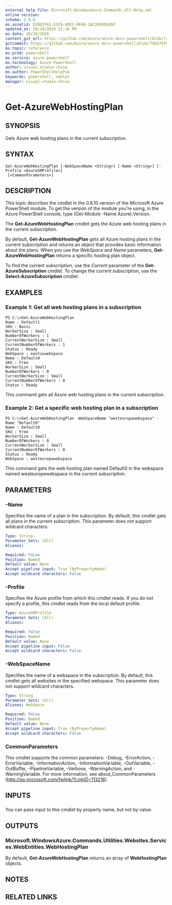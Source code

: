```yaml
---
external help file: Microsoft.WindowsAzure.Commands.dll-Help.xml
online version: 
schema: 2.0.0
ms.assetid: E29E2FA1-E3C9-4DE2-8F6B-18C26A9E845D
updated_at: 10/24/2016 11:18 PM
ms.date: 10/24/2016
content_git_url: https://github.com/Azure/azure-docs-powershell/blob/live/azureps-cmdlets-docs/ServiceManagement/Azure.Compute/v3.0.0/Get-AzureWebHostingPlan.md
gitcommit: https://github.com/Azure/azure-docs-powershell/blob/7db57df6b5e709a7c001e6de362a1240d7583ae8/azureps-cmdlets-docs/ServiceManagement/Azure.Compute/v3.0.0/Get-AzureWebHostingPlan.md
ms.topic: reference
ms.prod: powershell
ms.service: azure-powershell
ms.technology: Azure PowerShell
author: visual-studio-china
ms.author: PowerShellHelpPub
keywords: powershell, cmdlet
manager: visual-studio-china
---
```


# Get-AzureWebHostingPlan

## SYNOPSIS
Gets Azure web hosting plans in the current subscription.

## SYNTAX

```
Get-AzureWebHostingPlan [-WebSpaceName <String>] [-Name <String>] [-Profile <AzureSMProfile>]
 [<CommonParameters>]
```

## DESCRIPTION
This topic describes the cmdlet in the 0.8.10 version of the Microsoft Azure PowerShell module.
To get the version of the module you're using, in the Azure PowerShell console, type (Get-Module -Name Azure).Version.

The **Get-AzureWebHostingPlan** cmdlet gets the Azure web hosting plans in the current subscription.

By default, **Get-AzureWebHostingPlan** gets all Azure hosting plans in the current subscription and returns an object that provides basic information about the plans.
When you use the *WebSpace* and *Name* parameters, **Get-AzureWebHostingPlan** returns a specific hosting plan object.

To find the current subscription, use the *Current* parameter of the **Get-AzureSubscription** cmdlet.
To change the current subscription, use the **Select-AzureSubscription** cmdlet.

## EXAMPLES

### Example 1: Get all web hosting plans in a subscription
```
PS C:\>Get-AzureWebHostingPlan 
Name : Default1 
SKU : Basic 
WorkerSize : Small 
NumberOfWorkers : 1 
CurrentWorkerSize : Small 
CurrentNumberOfWorkers : 1 
Status : Ready 
WebSpace : eastuswebspace 
Name : Default0 
SKU : Free 
WorkerSize : Small 
NumberOfWorkers : 0 
CurrentWorkerSize : Small 
CurrentNumberOfWorkers : 0 
Status : Ready
```

This command gets all Azure web hosting plans in the current subscription.

### Example 2: Get a specific web hosting plan in a subscription
```
PS C:\>Get-AzureWebHostingPlan -WebSpaceName "westeuropewebspace" -Name "Default0" 
Name : Default0 
SKU : Free 
WorkerSize : Small 
NumberOfWorkers : 0 
CurrentWorkerSize : Small 
CurrentNumberOfWorkers : 0 
Status : Ready 
WebSpace : westeuropewebspace
```

This command gets the web hosting plan named Default0 in the webspace named westeuropewebspace in the current subscription.

## PARAMETERS

### -Name
Specifies the name of a plan in the subscription.
By default, this cmdlet gets all plans in the current subscription.
This parameter does not support wildcard characters.

```yaml
Type: String
Parameter Sets: (All)
Aliases: 

Required: False
Position: Named
Default value: None
Accept pipeline input: True (ByPropertyName)
Accept wildcard characters: False
```

### -Profile
Specifies the Azure profile from which this cmdlet reads.
If you do not specify a profile, this cmdlet reads from the local default profile.

```yaml
Type: AzureSMProfile
Parameter Sets: (All)
Aliases: 

Required: False
Position: Named
Default value: None
Accept pipeline input: False
Accept wildcard characters: False
```

### -WebSpaceName
Specifies the name of a webspace in the subscription.
By default, this cmdlet gets all websites in the specified webspace.
This parameter does not support wildcard characters.

```yaml
Type: String
Parameter Sets: (All)
Aliases: WebSpace

Required: False
Position: Named
Default value: None
Accept pipeline input: True (ByPropertyName)
Accept wildcard characters: False
```

### CommonParameters
This cmdlet supports the common parameters: -Debug, -ErrorAction, -ErrorVariable, -InformationAction, -InformationVariable, -OutVariable, -OutBuffer, -PipelineVariable, -Verbose, -WarningAction, and -WarningVariable. For more information, see about_CommonParameters (http://go.microsoft.com/fwlink/?LinkID=113216).

## INPUTS

###  
You can pass input to this cmdlet by property name, but not by value.

## OUTPUTS

### Microsoft.WindowsAzure.Commands.Utilities.Websites.Services.WebEntities.WebHostingPlan
By default, **Get-AzureWebHostingPlan** returns an array of **WebHostingPlan** objects.

## NOTES

## RELATED LINKS


